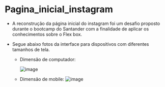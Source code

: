 # Pagina_inicial_instagram

- A reconstrução da página inicial do instagram foi um desafio proposto durante o bootcamp do Santander com a finalidade de aplicar os conhecimentos sobre o Flex box.

- Segue abaixo fotos da interface para dispositivos com diferentes tamanhos de tela.

  - Dimensão de computador: 
    
    ![image](https://user-images.githubusercontent.com/69178897/175840071-3fe6a128-0057-4840-bda7-1f806bc6030e.png)

  - Dimensão de mobile: 
    ![image](https://user-images.githubusercontent.com/69178897/175840138-84a1a382-214e-439d-b215-53ff6af7cf0d.png)
